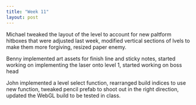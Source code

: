 ```yaml
---
title: "Week 11"
layout: post
---
```


Michael tweaked the layout of the level to account for new paltform hitboxes that were adjusted last week, modified vertical sections of lvels to make them more forgiving, resized paper enemy.

Benny implemented art assets for finish line and sticky notes, started working on implementing the laser onto level 1, started working on boss head

John implemented a level select function, rearranged build indices to use new function, tweaked pencil prefab to shoot out in the right direction, updated the WebGL build to be tested in class. 